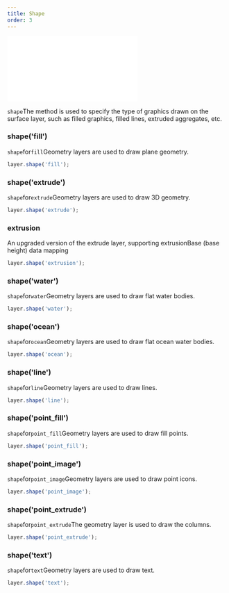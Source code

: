 ```yaml
---
title: Shape
order: 3
---
```


<embed src="@/docs/common/style.md"></embed>

`shape`The method is used to specify the type of graphics drawn on the surface layer, such as filled graphics, filled lines, extruded aggregates, etc.

### shape('fill')

`shape`for`fill`Geometry layers are used to draw plane geometry.

```js
layer.shape('fill');
```

### shape('extrude')

`shape`for`extrude`Geometry layers are used to draw 3D geometry.

```js
layer.shape('extrude');
```

### extrusion

An upgraded version of the extrude layer, supporting extrusionBase (base height) data mapping

```js
layer.shape('extrusion');
```

### shape('water')

`shape`for`water`Geometry layers are used to draw flat water bodies.

```js
layer.shape('water');
```

### shape('ocean')

`shape`for`ocean`Geometry layers are used to draw flat ocean water bodies.

```js
layer.shape('ocean');
```

### shape('line')

`shape`for`line`Geometry layers are used to draw lines.

```js
layer.shape('line');
```

### shape('point\_fill')

`shape`for`point_fill`Geometry layers are used to draw fill points.

```js
layer.shape('point_fill');
```

### shape('point\_image')

`shape`for`point_image`Geometry layers are used to draw point icons.

```js
layer.shape('point_image');
```

### shape('point\_extrude')

`shape`for`point_extrude`The geometry layer is used to draw the columns.

```js
layer.shape('point_extrude');
```

### shape('text')

`shape`for`text`Geometry layers are used to draw text.

```js
layer.shape('text');
```
